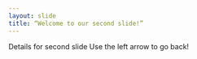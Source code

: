 ```yaml
---
layout: slide
title: “Welcome to our second slide!”
---
```

Details for second slide
Use the left arrow to go back!

